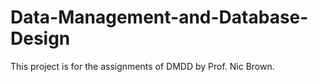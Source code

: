 # Data-Management-and-Database-Design
This project is for the assignments of DMDD by Prof. Nic Brown.
